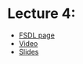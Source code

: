 # Lecture 4: 

* [FSDL page](https://fullstackdeeplearning.com/spring2021/lecture-4/)
* [Video](https://youtu.be/lOYT3-UbUvw)
* [Slides](https://drive.google.com/file/d/16wOruUY4x3tdeTncwi3AdoM75ZE57Gr4/view?usp=sharing)

